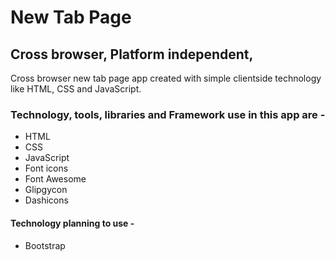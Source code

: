 # New Tab Page
## Cross browser, Platform independent,
Cross browser new tab page app created with simple clientside technology like HTML, CSS and JavaScript. 

### Technology, tools, libraries and Framework use in this app are -
* HTML
* CSS
* JavaScript
* Font icons
 * Font Awesome
 * Glipgycon
 * Dashicons
#### Technology planning to use -
* Bootstrap
